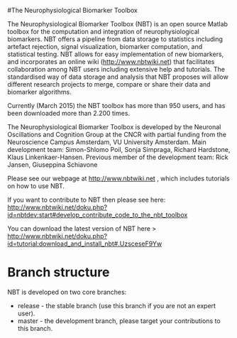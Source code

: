 #The Neurophysiological Biomarker Toolbox

The Neurophysiological Biomarker Toolbox (NBT) is an open source Matlab toolbox for the computation and integration of neurophysiological biomarkers. NBT offers a pipeline from data storage to statistics including artefact rejection, signal visualization, biomarker computation, and statistical testing. NBT allows for easy implementation of new biomarkers, and incorporates an online wiki (http://www.nbtwiki.net) that facilitates collaboration among NBT users including extensive help and tutorials. The standardised way of data storage and analysis that NBT proposes will allow different research projects to merge, compare or share their data and biomarker algorithms.

Currently (March 2015) the NBT toolbox has more than 950 users, and has been downloaded more than 2.200 times.  

The Neurophysiological Biomarker Toolbox is developed by the Neuronal Oscillations and Cognition Group at the CNCR with partial funding from the Neuroscience Campus Amsterdam, VU University Amsterdam.
Main development team: Simon-Shlomo Poil, Sonja Simpraga, Richard Hardstone, Klaus Linkenkaer-Hansen. 
Previous member of the development team: Rick Jansen, Giuseppina Schiavone

Please see our webpage at http://www.nbtwiki.net , which includes tutorials on how to use NBT.


If you want to contribute to NBT then please see here: http://www.nbtwiki.net/doku.php?id=nbtdev:start#develop_contribute_code_to_the_nbt_toolbox

 You can download the latest version of NBT here > http://www.nbtwiki.net/doku.php?id=tutorial:download_and_install_nbt#.UzsceseF9Yw

# Branch structure

NBT is developed on two core branches:
 * release - the stable branch (use this branch if you are not an expert user). 
 * master  - the development branch, please target your contributions to this branch. 



